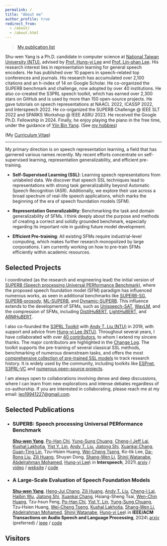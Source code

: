 ```yaml
---
permalink: /
title: "About me"
author_profile: true
redirect_from:
  - /about/
  - /about.html
---
```


> [My publication list](https://scholar.google.com/citations?user=R1mNI8QAAAAJ&hl=en)

Shu-wen Yang is a Ph.D. candidate in computer science at [National Taiwan University (NTU)](https://www.ntu.edu.tw/english/), advised by [Prof. Hung-yi Lee](https://speech.ee.ntu.edu.tw/~hylee/index.php) and [Prof. Lin-shan Lee](https://speech.ee.ntu.edu.tw/previous_version/lslNew.htm).
His research interest lies in representation learning for general speech encoders. He has published over 10 papers in speech-related top conferences and journals. His research has accumulated over 2,100 citations and an h-index of 14 on Google Scholar. He co-organized the SUPERB benchmark and challenge, now adopted by over 40 institutions. He also co-created the S3PRL speech toolkit, which has earned over 2,300 stars on GitHub and is used by more than 150 open-source projects. He gave tutorials on speech representations at NAACL 2022, ICASSP 2022, and Interspeech 2022. He co-organized the SUPERB Challenge @ IEEE SLT 2022 and SPARKS Workshop @ IEEE ASRU 2023. He received the Google Ph.D. Fellowship in 2024.
Finally, he enjoy playing the piano in the free time, under the guidance of [Yiin Bin Yang](https://www.linkedin.com/in/yiin-bin-yang-a844267a). (See [my hobbies](./hobbies.md))

(My [Curriculum Vitae](https://drive.google.com/file/d/13MlqgO1dAaqib4jw0zRX7BLNHqYhs7zG/view?usp=sharing))

---

My primary direction is on speech representation learning, a field that has garnered various names recently. My recent efforts concentrate on self-supervised learning, representation generalizability, and efficient pre-training.

- **Self-Supervised Learning (SSL)**: Learning speech representations from unlabeled data. We discover that speech SSL techniques lead to representations with strong task generalizability beyond Automatic Speech Recognition (ASR).
Additionally, we explore their use across a broad spectrum of real-life speech applications, which marks the beginning of the era of speech foundation models (SFM).

- **Representation Generalizability**: Benchmarking the task and domain generalizability of SFMs. I think deeply about the purpose and methods of creating a correct and solidly grounded benchmark, especially regarding its important role in guiding future model development.

- **Efficient Pre-training**: All existing SFMs require industrial-level computing, which makes further research monopolized by large corporations. I am currently working on how to pre-train SFMs efficiently within academic resources.


## Selected Projects


I coordinated (as the research and engineering lead) the initial version of [SUPERB (Speech processing Universal PERformance Benchmark)](https://scholar.google.com/citations?view_op=view_citation&hl=en&user=R1mNI8QAAAAJ&citation_for_view=R1mNI8QAAAAJ:9yKSN-GCB0IC), where the proposed speech foundation model (SFM) paradigm has influenced numerous works, as seen in additional benchmarks like [SUPERB-SG](https://scholar.google.com/citations?view_op=view_citation&hl=en&user=R1mNI8QAAAAJ&citation_for_view=R1mNI8QAAAAJ:Tyk-4Ss8FVUC), [SUPERB-prosody](https://arxiv.org/abs/2210.07185), [ML-SUPERB](https://arxiv.org/abs/2305.10615), and [Dynamic-SUPERB](https://arxiv.org/abs/2309.09510). This influence extends to the development of SFMs, such as [Unispeech-SAT](https://arxiv.org/abs/2110.05752), [WavLM](https://arxiv.org/abs/2110.13900), and the compression of SFMs, including [DistilHuBERT](https://scholar.google.com/citations?view_op=view_citation&hl=en&user=R1mNI8QAAAAJ&citation_for_view=R1mNI8QAAAAJ:qjMakFHDy7sC), [LightHuBERT](https://arxiv.org/abs/2203.15610), and [ARMHuBERT](https://arxiv.org/abs/2305.11685).

I also co-founded the [S3PRL Toolkit](https://github.com/s3prl/s3prl) with [Andy T. Liu (NTU)](https://andi611.github.io/) in 2019, with support and advice from [Hung-yi Lee (NTU)](https://speech.ee.ntu.edu.tw/~hylee/index.php). Throughout several years, I have collaborated with over [40 contributors](https://github.com/s3prl/s3prl/graphs/contributors), to whom I extend my sincere thanks.
The major contributors are highlighted in the [Change Log](https://github.com/s3prl/s3prl?tab=readme-ov-file#change-log). The toolkit supports the pre-training of several classical SSL methods, benchmarking of numerous downstream tasks, and offers the most [comprehensive collection of pre-trained SSL models](https://s3prl.github.io/s3prl/tutorial/upstream_collection.html) to track research history. It is widely used by the community, including toolkits like [ESPnet](https://github.com/espnet/espnet?tab=readme-ov-file#asr-automatic-speech-recognition), [S3PRL-VC](https://github.com/unilight/s3prl-vc) and [numerous open-source projects](https://github.com/s3prl/s3prl/network/dependents).

I am always open to collaborations involving dense and deep discussions, where I can learn from new explorations and intense debates regardless of co-authorship.
If you are interested in collaborating, please reach me at my email: [leo19941227@gmail.com](mailto:leo19941227@gmail.com).


## Selected Publications

* ### SUPERB: Speech processing Universal PERformance Benchmark

  **<u>Shu-wen Yang</u>**, [Po-Han Chi](https://scholar.google.com/citations?user=SiyicoEAAAAJ&hl=zh-TW), [Yung-Sung Chuang](https://people.csail.mit.edu/yungsung/), [Cheng-I Jeff Lai](https://people.csail.mit.edu/clai24/), [Kushal Lakhotia](https://scholar.google.com/citations?user=w9W6zXUAAAAJ&hl=en), [Yist Y. Lin](https://scholar.google.com/citations?user=0lrZq9MAAAAJ&hl=en), [Andy T. Liu](https://andi611.github.io/), [Jiatong Shi](http://shijt.site/), [Xuankai Chang](https://www.xuankaic.com/), [Guan-Ting Lin](https://daniellin94144.github.io/), Tzu-Hsien Huang, [Wei-Cheng Tseng](https://scholar.google.com.tw/citations?user=-d6aNP0AAAAJ&hl=zh-TW), Ko-tik Lee, [Da-Rong Liu](https://scholar.google.com.tw/citations?user=qJ5zXNIAAAAJ&hl=zh-TW), [Zili Huang](https://scholar.google.com/citations?user=iQ-S0fQAAAAJ&hl=en), Shuyan Dong, [Shang-Wen Li](https://swdanielli.github.io/), [Shinji Watanabe](https://sites.google.com/view/shinjiwatanabe), [Abdelrahman Mohamed](https://www.cs.toronto.edu/~asamir/), [Hung-yi Lee](https://speech.ee.ntu.edu.tw/~hylee/index.php)\\
  in **Interspeech**, 2021\\
  [arxiv](https://arxiv.org/abs/2105.01051) / [video](https://www.youtube.com/watch?v=zd9fiVvej0k) / [website](https://superbbenchmark.org/) / [code](https://github.com/s3prl/s3prl)

* ### A Large-Scale Evaluation of Speech Foundation Models

  **<u>Shu-wen Yang</u>**, [Heng-Jui Chang](https://people.csail.mit.edu/hengjui/), [Zili Huang](https://scholar.google.com/citations?user=iQ-S0fQAAAAJ&hl=en), [Andy T. Liu](https://andi611.github.io/), [Cheng-I Lai](https://people.csail.mit.edu/clai24/), [Haibin Wu](https://hbwu-ntu.github.io/), [Jiatong Shi](http://shijt.site/), [Xuankai Chang](https://www.xuankaic.com/), Hsiang-Sheng Tsai, [Wen-Chin Huang](https://unilight.github.io/), Tzu-hsun Feng, [Po-Han Chi](https://scholar.google.com/citations?user=SiyicoEAAAAJ&hl=zh-TW), [Yist Y. Lin](https://scholar.google.com/citations?user=0lrZq9MAAAAJ&hl=en), [Yung-Sung Chuang](https://people.csail.mit.edu/yungsung/), Tzu-Hsien Huang, [Wei-Cheng Tseng](https://scholar.google.com.tw/citations?user=-d6aNP0AAAAJ&hl=zh-TW), [Kushal Lakhotia](https://scholar.google.com/citations?user=w9W6zXUAAAAJ&hl=en), [Shang-Wen Li](https://swdanielli.github.io/), [Abdelrahman Mohamed](https://www.cs.toronto.edu/~asamir/), [Shinji Watanabe](https://sites.google.com/view/shinjiwatanabe), [Hung-yi Lee](https://speech.ee.ntu.edu.tw/~hylee/index.php)\\
  in **IEEE/ACM Transactions on Audio Speech and Language Processing**, 2024\\
  [arxiv](https://arxiv.org/abs/2404.09385) (preferred) / [ieee](https://ieeexplore.ieee.org/document/10502279) / [code](https://github.com/s3prl/s3prl)


## Visitors

<br>
<script type="text/javascript" id="clstr_globe" src="//clustrmaps.com/globe.js?d=_zC8YRIFlc0iDXzSA0WLcjUf25Ff878np1ts4X7yzQM&w=200"></script>
